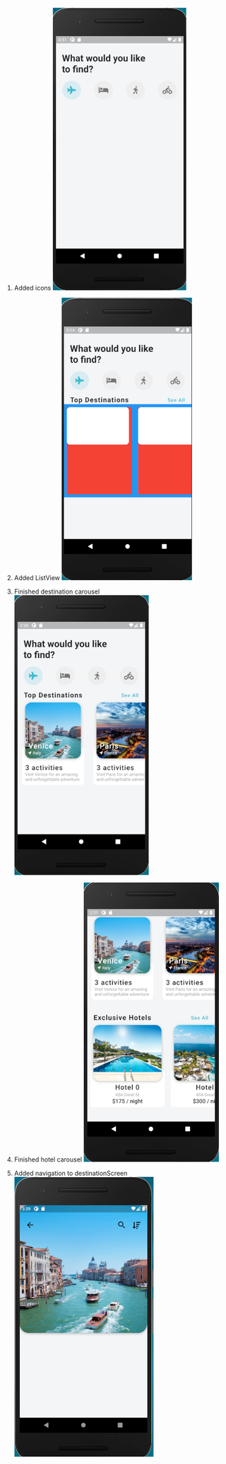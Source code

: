 1. Added icons
![](1.png)

2. Added ListView
![](2.png)

3. Finished destination carousel
![](3.png)

4. Finished hotel carousel
![](4.png)

5. Added navigation to destinationScreen
![](5.png)
